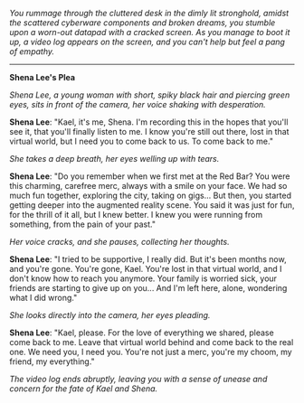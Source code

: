 *You rummage through the cluttered desk in the dimly lit stronghold, amidst the scattered cyberware components and broken dreams, you stumble upon a worn-out datapad with a cracked screen. As you manage to boot it up, a video log appears on the screen, and you can't help but feel a pang of empathy.*

---

**Shena Lee's Plea**

*Shena Lee, a young woman with short, spiky black hair and piercing green eyes, sits in front of the camera, her voice shaking with desperation.*

**Shena Lee**: "Kael, it's me, Shena. I'm recording this in the hopes that you'll see it, that you'll finally listen to me. I know you're still out there, lost in that virtual world, but I need you to come back to us. To come back to me."

*She takes a deep breath, her eyes welling up with tears.*

**Shena Lee**: "Do you remember when we first met at the Red Bar? You were this charming, carefree merc, always with a smile on your face. We had so much fun together, exploring the city, taking on gigs... But then, you started getting deeper into the augmented reality scene. You said it was just for fun, for the thrill of it all, but I knew better. I knew you were running from something, from the pain of your past."

*Her voice cracks, and she pauses, collecting her thoughts.*

**Shena Lee**: "I tried to be supportive, I really did. But it's been months now, and you're gone. You're gone, Kael. You're lost in that virtual world, and I don't know how to reach you anymore. Your family is worried sick, your friends are starting to give up on you... And I'm left here, alone, wondering what I did wrong."

*She looks directly into the camera, her eyes pleading.*

**Shena Lee**: "Kael, please. For the love of everything we shared, please come back to me. Leave that virtual world behind and come back to the real one. We need you, I need you. You're not just a merc, you're my choom, my friend, my everything."

*The video log ends abruptly, leaving you with a sense of unease and concern for the fate of Kael and Shena.*